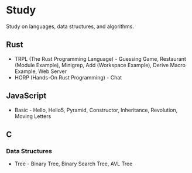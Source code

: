 # Study
Study on languages, data structures, and algorithms.

## Rust
- TRPL (The Rust Programming Language) - Guessing Game, Restaurant (Module Example), Minigrep, Add (Workspace Example), Derive Macro Example, Web Server
- HORP (Hands-On Rust Programming) - Chat

## JavaScript
- Basic - Hello, Hello5, Pyramid, Constructor, Inheritance, Revolution, Moving Letters

## C
### Data Structures
- Tree - Binary Tree, Binary Search Tree, AVL Tree
